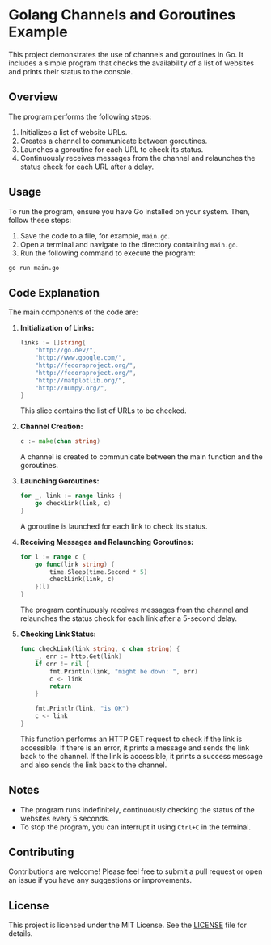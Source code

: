 # Golang Channels and Goroutines Example

This project demonstrates the use of channels and goroutines in Go. It includes a simple program that checks the availability of a list of websites and prints their status to the console.

## Overview

The program performs the following steps:
1. Initializes a list of website URLs.
2. Creates a channel to communicate between goroutines.
3. Launches a goroutine for each URL to check its status.
4. Continuously receives messages from the channel and relaunches the status check for each URL after a delay.

## Usage

To run the program, ensure you have Go installed on your system. Then, follow these steps:

1. Save the code to a file, for example, `main.go`.
2. Open a terminal and navigate to the directory containing `main.go`.
3. Run the following command to execute the program:

```bash
go run main.go
```

## Code Explanation

The main components of the code are:

1. **Initialization of Links:**
   ```go
   links := []string{
       "http://go.dev/",
       "http://www.google.com/",
       "http://fedoraproject.org/",
       "http://fedoraproject.org/",
       "http://matplotlib.org/",
       "http://numpy.org/",
   }
   ```

   This slice contains the list of URLs to be checked.

2. **Channel Creation:**
   ```go
   c := make(chan string)
   ```

   A channel is created to communicate between the main function and the goroutines.

3. **Launching Goroutines:**
   ```go
   for _, link := range links {
       go checkLink(link, c)
   }
   ```

   A goroutine is launched for each link to check its status.

4. **Receiving Messages and Relaunching Goroutines:**
   ```go
   for l := range c {
       go func(link string) {
           time.Sleep(time.Second * 5)
           checkLink(link, c)
       }(l)
   }
   ```

   The program continuously receives messages from the channel and relaunches the status check for each link after a 5-second delay.

5. **Checking Link Status:**
   ```go
   func checkLink(link string, c chan string) {
       _, err := http.Get(link)
       if err != nil {
           fmt.Println(link, "might be down: ", err)
           c <- link
           return
       }

       fmt.Println(link, "is OK")
       c <- link
   }
   ```

   This function performs an HTTP GET request to check if the link is accessible. If there is an error, it prints a message and sends the link back to the channel. If the link is accessible, it prints a success message and also sends the link back to the channel.

## Notes

- The program runs indefinitely, continuously checking the status of the websites every 5 seconds.
- To stop the program, you can interrupt it using `Ctrl+C` in the terminal.

## Contributing

Contributions are welcome! Please feel free to submit a pull request or open an issue if you have any suggestions or improvements.

## License

This project is licensed under the MIT License. See the [LICENSE](LICENSE) file for details.
